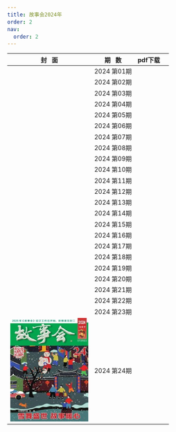 ```yaml
---
title: 故事会2024年
order: 2
nav:
  order: 2
---
```

|                          封   面                          |  期   数  | pdf下载 |  |
| :---------------------------------------------------------: | :----------: | ------- | - |
|                                                            | 2024 第01期 |         |  |
|                                                            | 2024 第02期 |         |  |
|                                                            | 2024 第03期 |         |  |
|                                                            | 2024 第04期 |         |  |
|                                                            | 2024 第05期 |         |  |
|                                                            | 2024 第06期 |         |  |
|                                                            | 2024 第07期 |         |  |
|                                                            | 2024 第08期 |         |  |
|                                                            | 2024 第09期 |         |  |
|                                                            | 2024 第10期 |         |  |
|                                                            | 2024 第11期 |         |  |
|                                                            | 2024 第12期 |         |  |
|                                                            | 2024 第13期 |         |  |
|                                                            | 2024 第14期 |         |  |
|                                                            | 2024 第15期 |         |  |
|                                                            | 2024 第16期 |         |  |
|                                                            | 2024 第17期 |         |  |
|                                                            | 2024 第18期 |         |  |
|                                                            | 2024 第19期 |         |  |
|                                                            | 2024 第20期 |         |  |
|                                                            | 2024 第21期 |         |  |
|                                                            | 2024 第22期 |         |  |
|                                                            | 2024 第23期 |         |  |
| ![img](../../../public/images/gushihui/gsh2024/gsh202424.jpg) | 2024 第24期 |         |  |
